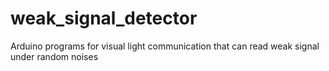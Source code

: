 # weak_signal_detector
Arduino programs for visual light communication that can read weak signal under random noises
